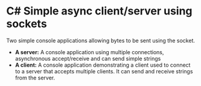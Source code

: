 # C# Simple async client/server using sockets

Two simple console applications allowing bytes to be sent using the socket.
- **A server:** A console application using multiple connections, asynchronous accept/receive and can send simple strings
- **A client:** A console application demonstrating a client used to connect to a server that accepts multiple clients. It can send and receive strings from the server.